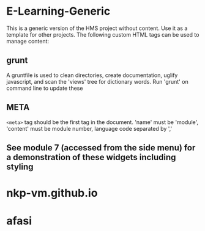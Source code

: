 E-Learning-Generic
===

This is a generic version of the HMS project without content. Use it as a template for other projects.
The following custom HTML tags can be used to manage content:


grunt
-----

A gruntfile is used to clean directories, create documentation, uglify javascript, and scan the 'views' tree for dictionary words. Run 'grunt' on command line to update these

META
----
`<meta>` tag should be the first tag in the document. 'name' must be 'module', 'content' must be module number, language code separated by ','


See module 7 (accessed from the side menu) for a demonstration of these widgets including styling
------------------------------------------------------------------------------------------------
# nkp-vm.github.io

# afasi

